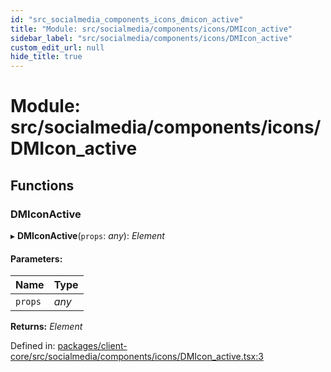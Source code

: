 ```yaml
---
id: "src_socialmedia_components_icons_dmicon_active"
title: "Module: src/socialmedia/components/icons/DMIcon_active"
sidebar_label: "src/socialmedia/components/icons/DMIcon_active"
custom_edit_url: null
hide_title: true
---
```


# Module: src/socialmedia/components/icons/DMIcon\_active

## Functions

### DMIconActive

▸ **DMIconActive**(`props`: *any*): *Element*

#### Parameters:

Name | Type |
:------ | :------ |
`props` | *any* |

**Returns:** *Element*

Defined in: [packages/client-core/src/socialmedia/components/icons/DMIcon_active.tsx:3](https://github.com/xr3ngine/xr3ngine/blob/673ad6a5f/packages/client-core/src/socialmedia/components/icons/DMIcon_active.tsx#L3)
